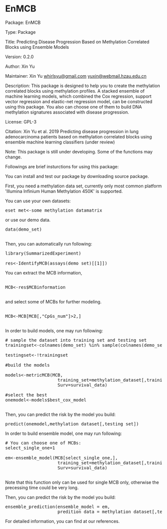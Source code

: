# EnMCB
Package: EnMCB

Type: Package

Title: Predicting Disease Progression Based on Methylation Correlated Blocks using Ensemble Models
        
Version: 0.2.0

Author: Xin Yu

Maintainer: Xin Yu <whirlsyu@gmail.com> <yuxin@webmail.hzau.edu.cn>

Description: This package is designed to help you to create the methylation correlated blocks using methylation profiles. A stacked ensemble of machine learning models, which combined the Cox regression, support vector regression and elastic-net regression model, can be constructed using this package. You also can choose one of them to build DNA methylation signatures associated with disease progression.

License: GPL-3

Citation:
Xin Yu et al. 2019 Predicting disease progression in lung adenocarcinoma patients based on methylation correlated blocks using ensemble machine learning classifiers (under review)

Note: This package is still under developing. Some of the functions may change.

Followings are brief insturctions for using this package:

You can install and test our package by downloading source package.

First, you need a methylation data set, currently only most common platform 'Illumina Infinium Human Methylation 450K' is supported.

You can use your own datasets:

<pre>
eset_met<-some_methylation_datamatrix
</pre>

or use our demo data.

<pre>
data(demo_set)

</pre>


Then, you can automatically run following:

<pre>
library(SummarizedExperiment)

res<-IdentifyMCB(assays(demo_set)[[1]])
</pre>

You can extract the MCB information,

<pre>

MCB<-res$MCBinformation

</pre>

and select some of MCBs for further modeling.

<pre>

MCB<-MCB[MCB[,"CpGs_num"]>2,]

</pre>

In order to build models, one may run following:

<pre>
# sample the dataset into training set and testing set
trainingset<-colnames(demo_set) %in% sample(colnames(demo_set),0.6*length(colnames(demo_set)))

testingset<-!trainingset

#build the models

models<-metricMCB(MCB,
                    training_set=methylation_dataset[,training_set],
                    Surv=survival_data)

#select the best
onemodel<-models$best_cox_model

</pre>                    

Then, you can predict the risk by the model you build:

<pre>
predict(onemodel,methylation_dataset[,testing_set])
</pre>

In order to build ensemble model, one may run following:

<pre>
# You can choose one of MCBs:
select_single_one=1

em<-ensemble_model(MCB[select_single_one,],
                    training_set=methylation_dataset[,training_set],
                    Surv=survival_data)
                    
</pre>
Note that this function only can be used for single MCB only, otherwise the precessing time could be very long.

Then, you can predict the risk by the model you build:

<pre>
ensemble_prediction(ensemble_model = em,
                    predition_data = methylation_dataset[,testing_set])
</pre>

For detailed information, you can find at our references.

